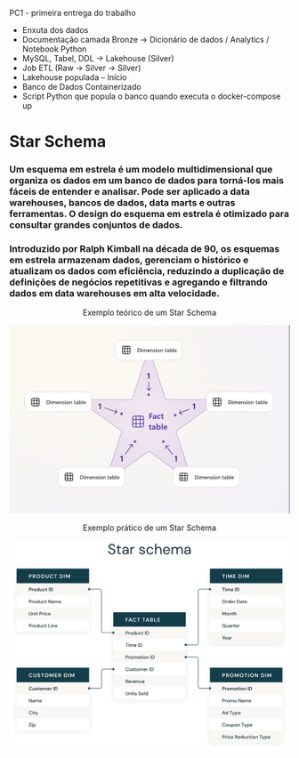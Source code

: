 PC1 - primeira entrega do trabalho

- Enxuta dos dados
- Documentação camada Bronze → Dicionário de dados / Analytics / Notebook Python
- MySQL, Tabel, DDL → Lakehouse (Silver)
- Job ETL (Raw → Silver → Silver)
- Lakehouse populada – Início
- Banco de Dados Containerizado
- Script Python que popula o banco quando executa o docker-compose up

# Star Schema
###  Um esquema em estrela é um modelo multidimensional que organiza os dados em um banco de dados para torná-los mais fáceis de entender e analisar. Pode ser aplicado a data warehouses, bancos de dados, data marts e outras ferramentas. O design do esquema em estrela é otimizado para consultar grandes conjuntos de dados.

### Introduzido por Ralph Kimball na década de 90, os esquemas em estrela armazenam dados, gerenciam o histórico e atualizam os dados com eficiência, reduzindo a duplicação de definições de negócios repetitivas e agregando e filtrando dados em data warehouses em alta velocidade.

<center>Exemplo teórico de um Star Schema</center>

![Modelo teórico](./img/star-schema-modelo.png)

<center>Exemplo prático de um Star Schema</center>

![Modelo teórico](./img/star-schema-pratico.png)





